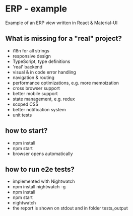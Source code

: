 # ERP - example
Example of an ERP view written in React &amp; Material-UI

## What is missing for a "real" project?
- i18n for all strings
- responsive design
- TypeScript, type definitions
- 'real' backend
- visual & in code error handling
- navigation & routing
- performance optimizations, e.g. more memoization
- cross browser support
- better mobile support
- state management, e.g. redux
- scoped CSS
- better notification system
- unit tests

## how to start?
- npm install
- npm start
- browser opens automatically

## how to run e2e tests?
- implemented with Nightwatch
- npm install nightwatch -g
- npm install
- npm start
- nightwatch
- the report is shown on stdout and in folder tests_output
